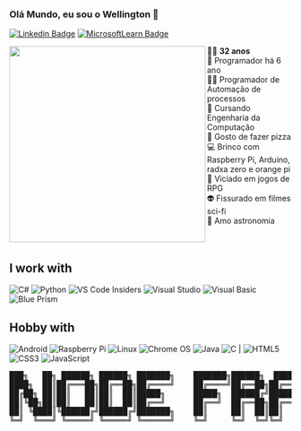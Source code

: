                                                                                                                
### Olá Mundo, eu sou o Wellington 👋

[![Linkedin Badge](https://img.shields.io/badge/-Linkedin-blue?logo=Linkedin&logoColor=white&link=https://www.linkedin.com/in/wellington-juvenal-ferreira-fonseca-a4b01a67/)](https://www.linkedin.com/in/wellington-juvenal-ferreira-fonseca-a4b01a67/)
[![MicrosoftLearn Badge](https://img.shields.io/badge/-Microsoft-Learn?logo=Microsoft&logoColor=white&link=https://docs.microsoft.com/pt-br/users/w-fonseca/)](https://docs.microsoft.com/pt-br/users/w-fonseca/)

<img src="https://user-images.githubusercontent.com/64553168/101780128-e25aa080-3ad4-11eb-9e42-94745e935bcb.gif" align="left" width="350">
  
👨‍🦲 **32 anos** <br>
👶 Programador há 6 ano <br>
👨‍💻 Programador de Automação de processos <br>
🤖 Cursando Engenharia da Computação <br>
🍕 Gosto de fazer pizza <br>
💻 Brinco com Raspberry Pi, Arduino, radxa zero e orange pi <br>
🎲 Viciado em jogos de RPG <br>
👽 Fissurado em filmes sci-fi <br>
🌌 Amo astronomia <br>
<br>
<br>

## I work with ##

![C#](https://img.shields.io/badge/c%23-%23239120.svg?style=for-the-badge&logo=csharp&logoColor=white)
![Python](https://img.shields.io/badge/python-3670A0?style=for-the-badge&logo=python&logoColor=ffdd54)
![VS Code Insiders](https://img.shields.io/badge/Visual%20Studio%20Code-35b393.svg?style=for-the-badge&logo=visual-studio-code&logoColor=white)
![Visual Studio](https://img.shields.io/badge/Visual%20Studio-5C2D91.svg?style=for-the-badge&logo=visual-studio&logoColor=white)
![Visual Basic](https://img.shields.io/badge/Visual%20Basic-007ACC.svg?style=for-the-badge&logo=visual-basic&logoColor=white)
![Blue Prism](https://img.shields.io/badge/Blue%20Prism-darkblue?style=for-the-badge&logo=Prisma&logoColor=white)
<br>
## Hobby with ##

![Android](https://img.shields.io/badge/Android-3DDC84?style=for-the-badge&logo=android&logoColor=white)
![Raspberry Pi](https://img.shields.io/badge/-RaspberryPi-C51A4A?style=for-the-badge&logo=Raspberry-Pi)
![Linux](https://img.shields.io/badge/Linux-FCC624?style=for-the-badge&logo=linux&logoColor=black)
![Chrome OS](https://img.shields.io/badge/chrome%20os-3d89fc?style=for-the-badge&logo=google%20chrome&logoColor=white)
![Java](https://img.shields.io/badge/java-%23ED8B00.svg?style=for-the-badge&logo=openjdk&logoColor=white)
![C](https://img.shields.io/badge/c-%2300599C.svg?style=for-the-badge&logo=c&logoColor=white)
|
![HTML5](https://img.shields.io/badge/html5-%23E34F26.svg?style=for-the-badge&logo=html5&logoColor=white)
![CSS3](https://img.shields.io/badge/css3-%231572B6.svg?style=for-the-badge&logo=css3&logoColor=white)
![JavaScript](https://img.shields.io/badge/javascript-%23323330.svg?style=for-the-badge&logo=javascript&logoColor=%23F7DF1E)
<br>
<pre>
███╗   ██╗ ██████╗ ██████╗ ███████╗    ███████╗██████╗  █████╗ ███╗   ███╗███████╗
████╗  ██║██╔═══██╗██╔══██╗██╔════╝    ██╔════╝██╔══██╗██╔══██╗████╗ ████║██╔════╝
██╔██╗ ██║██║   ██║██║  ██║█████╗      █████╗  ██████╔╝███████║██╔████╔██║█████╗  
██║╚██╗██║██║   ██║██║  ██║██╔══╝      ██╔══╝  ██╔══██╗██╔══██║██║╚██╔╝██║██╔══╝  
██║ ╚████║╚██████╔╝██████╔╝███████╗    ██║     ██║  ██║██║  ██║██║ ╚═╝ ██║███████╗
╚═╝  ╚═══╝ ╚═════╝ ╚═════╝ ╚══════╝    ╚═╝     ╚═╝  ╚═╝╚═╝  ╚═╝╚═╝     ╚═╝╚══════╝
</pre>

